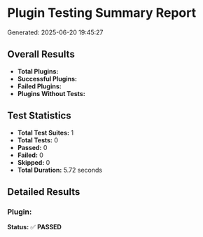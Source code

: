 # Plugin Testing Summary Report

Generated: 2025-06-20 19:45:27

## Overall Results

- **Total Plugins:** 
- **Successful Plugins:** 
- **Failed Plugins:** 
- **Plugins Without Tests:** 

## Test Statistics

- **Total Test Suites:** 1
- **Total Tests:** 0
- **Passed:** 0
- **Failed:** 0
- **Skipped:** 0
- **Total Duration:** 5.72 seconds

## Detailed Results

### Plugin: 

**Status:** ✅ **PASSED**

